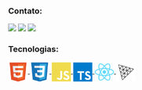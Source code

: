 ### Contato:

<div>
<a href="https://www.linkedin.com/in/s1lviuz/" target="_blank"><img src="https://img.shields.io/badge/-LinkedIn-%230077B5?style=for-the-badge&logo=linkedin&logoColor=white" target="_blank"></a>
<a href="discordapp.com/users/186968868013473792" target="_blank"><img src="https://img.shields.io/badge/Discord-7289DA?style=for-the-badge&logo=discord&logoColor=white"></a>
<a href = "mailto:silviojraraujo@gmail.com"><img src="https://img.shields.io/badge/Gmail-D14836?style=for-the-badge&logo=gmail&logoColor=white" target="_blank](https://img.shields.io/badge/Gmail-D14836?style=for-the-badge&logo=gmail&logoColor=white"></a>   
</div>

### Tecnologias:
 
<div style="display: inline_block">
 <a href="https://www.linkedin.com/in/s1lviuz/" target="_blank">
  <img align="center" style="pointer-events: none; cursor: default;" alt="HTML" width="40" src="https://raw.githubusercontent.com/devicons/devicon/master/icons/html5/html5-original.svg"/>
 </a>
  <a href="https://www.linkedin.com/in/s1lviuz/" target="_blank">
  <img align="center" style="pointer-events: none; cursor: default;" alt="CSS" width="40" src="https://raw.githubusercontent.com/devicons/devicon/master/icons/css3/css3-original.svg"/>
   </a>
   <a href="https://www.linkedin.com/in/s1lviuz/" target="_blank">
  <img align="center" style="pointer-events: none; cursor: default;" alt="Js" width="40" src="https://raw.githubusercontent.com/devicons/devicon/master/icons/javascript/javascript-plain.svg"/>
    </a>
    <a href="https://www.linkedin.com/in/s1lviuz/" target="_blank">
  <img align="center" style="pointer-events: none; cursor: default;" alt="Ts" width="40" src="https://raw.githubusercontent.com/devicons/devicon/master/icons/typescript/typescript-original.svg"/>
     </a>
     <a href="https://www.linkedin.com/in/s1lviuz/" target="_blank">
  <img align="center" style="pointer-events: none; cursor: default;" alt="React" width="40" src="https://raw.githubusercontent.com/devicons/devicon/master/icons/react/react-original.svg"/>
      </a>
      <a href="https://www.linkedin.com/in/s1lviuz/" target="_blank">
  <img align="center" style="pointer-events: none; cursor: default;" alt="Threejs" width="40" src="https://raw.githubusercontent.com/devicons/devicon/master/icons/threejs/threejs-original.svg"/>
       </a>
</div>
